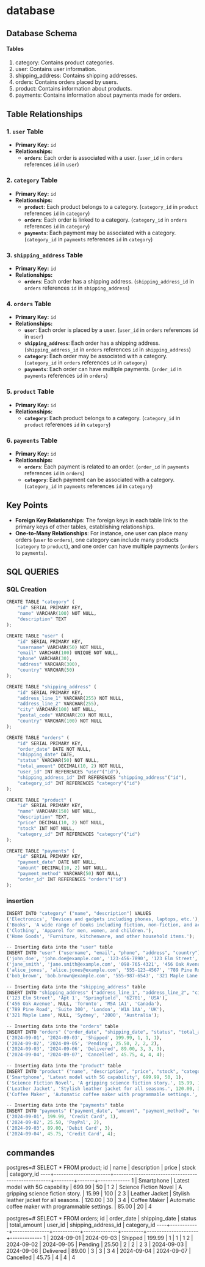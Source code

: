 # **database**

## **Database Schema**


#### **Tables**
1. category: Contains product categories.
2. user: Contains user information.
3. shipping_address: Contains shipping addresses.
4. orders: Contains orders placed by users.
5. product: Contains information about products.
6. payments: Contains information about payments made for orders.


## **Table Relationships**

### 1. **`user` Table**
- **Primary Key:** `id`
- **Relationships:**
  - **`orders`**: Each order is associated with a user. (`user_id` in `orders` references `id` in `user`)

### 2. **`category` Table**
- **Primary Key:** `id`
- **Relationships:**
  - **`product`**: Each product belongs to a category. (`category_id` in `product` references `id` in `category`)
  - **`orders`**: Each order is linked to a category. (`category_id` in `orders` references `id` in `category`)
  - **`payments`**: Each payment may be associated with a category. (`category_id` in `payments` references `id` in `category`)

### 3. **`shipping_address` Table**
- **Primary Key:** `id`
- **Relationships:**
  - **`orders`**: Each order has a shipping address. (`shipping_address_id` in `orders` references `id` in `shipping_address`)

### 4. **`orders` Table**
- **Primary Key:** `id`
- **Relationships:**
  - **`user`**: Each order is placed by a user. (`user_id` in `orders` references `id` in `user`)
  - **`shipping_address`**: Each order has a shipping address. (`shipping_address_id` in `orders` references `id` in `shipping_address`)
  - **`category`**: Each order may be associated with a category. (`category_id` in `orders` references `id` in `category`)
  - **`payments`**: Each order can have multiple payments. (`order_id` in `payments` references `id` in `orders`)

### 5. **`product` Table**
- **Primary Key:** `id`
- **Relationships:**
  - **`category`**: Each product belongs to a category. (`category_id` in `product` references `id` in `category`)

### 6. **`payments` Table**
- **Primary Key:** `id`
- **Relationships:**
  - **`orders`**: Each payment is related to an order. (`order_id` in `payments` references `id` in `orders`)
  - **`category`**: Each payment can be associated with a category. (`category_id` in `payments` references `id` in `category`)


## Key Points
- **Foreign Key Relationships**: The foreign keys in each table link to the primary keys of other tables, establishing relationships.
- **One-to-Many Relationships**: For instance, one user can place many orders (`user` to `orders`), one category can include many products (`category` to `product`), and one order can have multiple payments (`orders` to `payments`).


## **SQL QUERIES**
### **SQL Creation**

```python 
CREATE TABLE "category" (
    "id" SERIAL PRIMARY KEY,
    "name" VARCHAR(100) NOT NULL,
    "description" TEXT
);
````
```python 
CREATE TABLE "user" (
    "id" SERIAL PRIMARY KEY,
    "username" VARCHAR(50) NOT NULL,
    "email" VARCHAR(100) UNIQUE NOT NULL,
    "phone" VARCHAR(30),
    "address" VARCHAR(300),
    "country" VARCHAR(50)
);
````
```python 
CREATE TABLE "shipping_address" (
    "id" SERIAL PRIMARY KEY,
    "address_line_1" VARCHAR(255) NOT NULL,
    "address_line_2" VARCHAR(255),
    "city" VARCHAR(100) NOT NULL,
    "postal_code" VARCHAR(20) NOT NULL,
    "country" VARCHAR(100) NOT NULL
);
````
```python 
CREATE TABLE "orders" ( 
    "id" SERIAL PRIMARY KEY,
    "order_date" DATE NOT NULL,
    "shipping_date" DATE,
    "status" VARCHAR(50) NOT NULL,
    "total_amount" DECIMAL(10, 2) NOT NULL,
    "user_id" INT REFERENCES "user"("id"),
    "shipping_address_id" INT REFERENCES "shipping_address"("id"),
    "category_id" INT REFERENCES "category"("id")
);
````
```python 
CREATE TABLE "product" (
    "id" SERIAL PRIMARY KEY,
    "name" VARCHAR(150) NOT NULL,
    "description" TEXT,
    "price" DECIMAL(10, 2) NOT NULL,
    "stock" INT NOT NULL,
    "category_id" INT REFERENCES "category"("id")
);
````
```python 
CREATE TABLE "payments" (
    "id" SERIAL PRIMARY KEY,
    "payment_date" DATE NOT NULL,
    "amount" DECIMAL(10, 2) NOT NULL,
    "payment_method" VARCHAR(50) NOT NULL,
    "order_id" INT REFERENCES "orders"("id")
);
````
### insertion
```python 
INSERT INTO "category" ("name", "description") VALUES
('Electronics', 'Devices and gadgets including phones, laptops, etc.'),
('Books', 'A wide range of books including fiction, non-fiction, and academic.'),
('Clothing', 'Apparel for men, women, and children.'),
('Home Goods', 'Furniture, kitchenware, and other household items.');
````
```python 
-- Inserting data into the "user" table
INSERT INTO "user" ("username", "email", "phone", "address", "country") VALUES
('john_doe', 'john.doe@example.com', '123-456-7890', '123 Elm Street', 'USA'),
('jane_smith', 'jane.smith@example.com', '098-765-4321', '456 Oak Avenue', 'Canada'),
('alice_jones', 'alice.jones@example.com', '555-123-4567', '789 Pine Road', 'UK'),
('bob_brown', 'bob.brown@example.com', '555-987-6543', '321 Maple Lane', 'Australia');
````
```python 
-- Inserting data into the "shipping_address" table
INSERT INTO "shipping_address" ("address_line_1", "address_line_2", "city", "postal_code", "country") VALUES
('123 Elm Street', 'Apt 1', 'Springfield', '62701', 'USA'),
('456 Oak Avenue', NULL, 'Toronto', 'M5A 1A1', 'Canada'),
('789 Pine Road', 'Suite 300', 'London', 'W1A 1AA', 'UK'),
('321 Maple Lane', NULL, 'Sydney', '2000', 'Australia');
````
```python 
-- Inserting data into the "orders" table
INSERT INTO "orders" ("order_date", "shipping_date", "status", "total_amount", "user_id", "shipping_address_id", "category_id") VALUES
('2024-09-01', '2024-09-03', 'Shipped', 199.99, 1, 1, 1),
('2024-09-02', '2024-09-05', 'Pending', 25.50, 2, 2, 2),
('2024-09-03', '2024-09-06', 'Delivered', 89.00, 3, 3, 3),
('2024-09-04', '2024-09-07', 'Cancelled', 45.75, 4, 4, 4);
````
```python 
-- Inserting data into the "product" table
INSERT INTO "product" ("name", "description", "price", "stock", "category_id") VALUES
('Smartphone', 'Latest model with 5G capability', 699.99, 50, 1),
('Science Fiction Novel', 'A gripping science fiction story.', 15.99, 100, 2),
('Leather Jacket', 'Stylish leather jacket for all seasons.', 120.00, 30, 3),
('Coffee Maker', 'Automatic coffee maker with programmable settings.', 85.00, 20, 4);
````
```python 
-- Inserting data into the "payments" table
INSERT INTO "payments" ("payment_date", "amount", "payment_method", "order_id") VALUES
('2024-09-01', 199.99, 'Credit Card', 1),
('2024-09-02', 25.50, 'PayPal', 2),
('2024-09-03', 89.00, 'Debit Card', 3),
('2024-09-04', 45.75, 'Credit Card', 4);
````
## **commandes**

postgres=# SELECT * FROM product;
 id |         name          |                    description                     | price  | stock | category_id
----+-----------------------+----------------------------------------------------+--------+-------+-------------
  1 | Smartphone            | Latest model with 5G capability                    | 699.99 |    50 |           1
  2 | Science Fiction Novel | A gripping science fiction story.                  |  15.99 |   100 |           2
  3 | Leather Jacket        | Stylish leather jacket for all seasons.            | 120.00 |    30 |           3
  4 | Coffee Maker          | Automatic coffee maker with programmable settings. |  85.00 |    20 |           4

postgres=# SELECT * FROM orders;
 id | order_date | shipping_date |  status   | total_amount | user_id | shipping_address_id | category_id
----+------------+---------------+-----------+--------------+---------+---------------------+-------------
  1 | 2024-09-01 | 2024-09-03    | Shipped   |       199.99 |       1 |                   1 |           1
  2 | 2024-09-02 | 2024-09-05    | Pending   |        25.50 |       2 |                   2 |           2
  3 | 2024-09-03 | 2024-09-06    | Delivered |        89.00 |       3 |                   3 |           3
  4 | 2024-09-04 | 2024-09-07    | Cancelled |        45.75 |       4 |                   4 |           4
